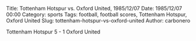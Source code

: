Title: Tottenham Hotspur vs. Oxford United, 1985/12/07
Date: 1985/12/07 00:00
Category: sports
Tags: football, football scores, Tottenham Hotspur, Oxford United
Slug: tottenham-hotspur-vs-oxford-united
Author: carbonero


Tottenham Hotspur 5 - 1 Oxford United

